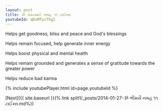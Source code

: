 ```yaml
---
layout: post
title: ૐ પ્રવરયાઈ નમહ ૧૧ ટાઈમ્સ
youtubeId: qDvMTycThgI
---
```

 
 
Helps get goodness, bliss and peace and God's blessings
 
Helps remain focused, help generate inner energy 
 
Helps boost physical and mental health 
 
Helps remain grounded and generates a sense of gratitude towards the greater power 
 
Helps reduce bad karma
 
 
 
 


{% include youtubePlayer.html id=page.youtubeId %}
 
[Next]({{ site.baseurl }}{% link  split1/_posts/2014-01-27-ૐ ભીમયૈ નમહ ૧૧ ટાઈમ્સ.md%})
 
